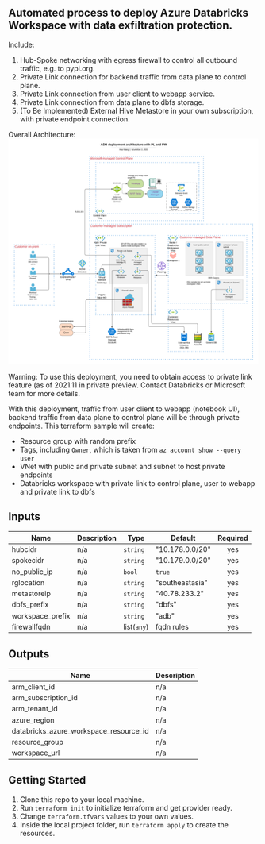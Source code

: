 ## Automated process to deploy Azure Databricks Workspace with data exfiltration protection.

Include:
1. Hub-Spoke networking with egress firewall to control all outbound traffic, e.g. to pypi.org.
2. Private Link connection for backend traffic from data plane to control plane.
3. Private Link connection from user client to webapp service.
4. Private Link connection from data plane to dbfs storage.
5. (To Be Implemented) External Hive Metastore in your own subscription, with private endpoint connection.

Overall Architecture:
![alt text](./charts/Architecture.png?raw=true)

Warning: To use this deployment, you need to obtain access to private link feature (as of 2021.11 in private preview. Contact Databricks or Microsoft team for more details.

With this deployment, traffic from user client to webapp (notebook UI), backend traffic from data plane to control plane will be through private endpoints. This terraform sample will create:
* Resource group with random prefix
* Tags, including `Owner`, which is taken from `az account show --query user`
* VNet with public and private subnet and subnet to host private endpoints
* Databricks workspace with private link to control plane, user to webapp and private link to dbfs

## Inputs

| Name | Description | Type | Default | Required |
|------|-------------|------|---------|:--------:|
| hubcidr | n/a | `string` | "10.178.0.0/20" | yes |
| spokecidr | n/a | `string` | "10.179.0.0/20" | yes |
| no\_public\_ip | n/a | `bool` | `true` | yes |
| rglocation | n/a | `string` | "southeastasia" | yes |
| metastoreip | n/a | `string` | "40.78.233.2" | yes |
| dbfs_prefix | n/a | `string` | "dbfs" | yes |
| workspace_prefix | n/a | `string` | "adb" | yes |
| firewallfqdn | n/a | list(`any`) | fqdn rules | yes |


## Outputs

| Name | Description |
|------|-------------|
| arm\_client\_id | n/a |
| arm\_subscription\_id | n/a |
| arm\_tenant\_id | n/a |
| azure\_region | n/a |
| databricks\_azure\_workspace\_resource\_id | n/a |
| resource\_group | n/a |
| workspace\_url | n/a |


## Getting Started
1. Clone this repo to your local machine.
2. Run `terraform init` to initialize terraform and get provider ready.
3. Change `terraform.tfvars` values to your own values.
4. Inside the local project folder, run `terraform apply` to create the resources.